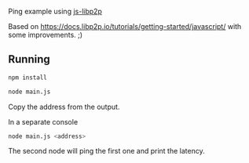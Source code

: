 Ping example using [js-libp2p](https://github.com/libp2p/js-libp2p)

Based on https://docs.libp2p.io/tutorials/getting-started/javascript/ with some improvements. ;)

## Running

```sh
npm install
```

```sh
node main.js
```
Copy the address from the output.

In a separate console
```sh
node main.js <address>
```
The second node will ping the first one and print the latency.
